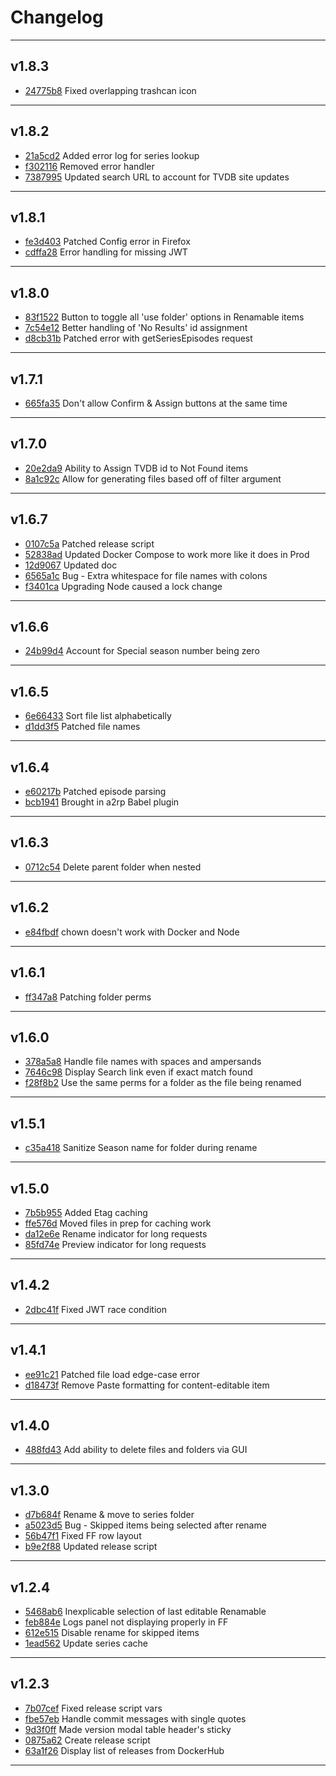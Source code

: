 # Changelog
---

## v1.8.3

- [24775b8](https://github.com/the0neWhoKnocks/tv-renamer/commit/24775b8) Fixed overlapping trashcan icon

---

## v1.8.2

- [21a5cd2](https://github.com/the0neWhoKnocks/tv-renamer/commit/21a5cd2) Added error log for series lookup
- [f302116](https://github.com/the0neWhoKnocks/tv-renamer/commit/f302116) Removed error handler
- [7387995](https://github.com/the0neWhoKnocks/tv-renamer/commit/7387995) Updated search URL to account for TVDB site updates

---

## v1.8.1

- [fe3d403](https://github.com/the0neWhoKnocks/tv-renamer/commit/fe3d403) Patched Config error in Firefox
- [cdffa28](https://github.com/the0neWhoKnocks/tv-renamer/commit/cdffa28) Error handling for missing JWT

---

## v1.8.0

- [83f1522](https://github.com/the0neWhoKnocks/tv-renamer/commit/83f1522) Button to toggle all 'use folder' options in Renamable items
- [7c54e12](https://github.com/the0neWhoKnocks/tv-renamer/commit/7c54e12) Better handling of 'No Results' id assignment
- [d8cb31b](https://github.com/the0neWhoKnocks/tv-renamer/commit/d8cb31b) Patched error with getSeriesEpisodes request

---

## v1.7.1

- [665fa35](https://github.com/the0neWhoKnocks/tv-renamer/commit/665fa35) Don't allow Confirm & Assign buttons at the same time

---

## v1.7.0

- [20e2da9](https://github.com/the0neWhoKnocks/tv-renamer/commit/20e2da9) Ability to Assign TVDB id to Not Found items
- [8a1c92c](https://github.com/the0neWhoKnocks/tv-renamer/commit/8a1c92c) Allow for generating files based off of filter argument

---

## v1.6.7

- [0107c5a](https://github.com/the0neWhoKnocks/tv-renamer/commit/0107c5a) Patched release script
- [52838ad](https://github.com/the0neWhoKnocks/tv-renamer/commit/52838ad) Updated Docker Compose to work more like it does in Prod
- [12d9067](https://github.com/the0neWhoKnocks/tv-renamer/commit/12d9067) Updated doc
- [6565a1c](https://github.com/the0neWhoKnocks/tv-renamer/commit/6565a1c) Bug - Extra whitespace for file names with colons
- [f3401ca](https://github.com/the0neWhoKnocks/tv-renamer/commit/f3401ca) Upgrading Node caused a lock change

---

## v1.6.6

- [24b99d4](https://github.com/the0neWhoKnocks/tv-renamer/commit/24b99d4) Account for Special season number being zero

---

## v1.6.5

- [6e66433](https://github.com/the0neWhoKnocks/tv-renamer/commit/6e66433) Sort file list alphabetically
- [d1dd3f5](https://github.com/the0neWhoKnocks/tv-renamer/commit/d1dd3f5) Patched file names

---

## v1.6.4

- [e60217b](https://github.com/the0neWhoKnocks/tv-renamer/commit/e60217b) Patched episode parsing
- [bcb1941](https://github.com/the0neWhoKnocks/tv-renamer/commit/bcb1941) Brought in a2rp Babel plugin

---

## v1.6.3

- [0712c54](https://github.com/the0neWhoKnocks/tv-renamer/commit/0712c54) Delete parent folder when nested

---

## v1.6.2

- [e84fbdf](https://github.com/the0neWhoKnocks/tv-renamer/commit/e84fbdf) chown doesn't work with Docker and Node

---

## v1.6.1

- [ff347a8](https://github.com/the0neWhoKnocks/tv-renamer/commit/ff347a8) Patching folder perms

---

## v1.6.0

- [378a5a8](https://github.com/the0neWhoKnocks/tv-renamer/commit/378a5a8) Handle file names with spaces and ampersands
- [7646c98](https://github.com/the0neWhoKnocks/tv-renamer/commit/7646c98) Display Search link even if exact match found
- [f28f8b2](https://github.com/the0neWhoKnocks/tv-renamer/commit/f28f8b2) Use the same perms for a folder as the file being renamed

---

## v1.5.1

- [c35a418](https://github.com/the0neWhoKnocks/tv-renamer/commit/c35a418) Sanitize Season name for folder during rename

---

## v1.5.0

- [7b5b955](https://github.com/the0neWhoKnocks/tv-renamer/commit/7b5b955) Added Etag caching
- [ffe576d](https://github.com/the0neWhoKnocks/tv-renamer/commit/ffe576d) Moved files in prep for caching work
- [da12e6e](https://github.com/the0neWhoKnocks/tv-renamer/commit/da12e6e) Rename indicator for long requests
- [85fd74e](https://github.com/the0neWhoKnocks/tv-renamer/commit/85fd74e) Preview indicator for long requests

---

## v1.4.2

- [2dbc41f](https://github.com/the0neWhoKnocks/tv-renamer/commit/2dbc41f) Fixed JWT race condition

---

## v1.4.1

- [ee91c21](https://github.com/the0neWhoKnocks/tv-renamer/commit/ee91c21) Patched file load edge-case error
- [d18473f](https://github.com/the0neWhoKnocks/tv-renamer/commit/d18473f) Remove Paste formatting for content-editable item

---

## v1.4.0

- [488fd43](https://github.com/the0neWhoKnocks/tv-renamer/commit/488fd43) Add ability to delete files and folders via GUI

---

## v1.3.0

- [d7b684f](https://github.com/the0neWhoKnocks/tv-renamer/commit/d7b684f) Rename & move to series folder
- [a5023d5](https://github.com/the0neWhoKnocks/tv-renamer/commit/a5023d5) Bug - Skipped items being selected after rename
- [56b47f1](https://github.com/the0neWhoKnocks/tv-renamer/commit/56b47f1) Fixed FF row layout
- [b9e2f88](https://github.com/the0neWhoKnocks/tv-renamer/commit/b9e2f88) Updated release script

---

## v1.2.4

- [5468ab6](https://github.com/the0neWhoKnocks/tv-renamer/commit/5468ab6) Inexplicable selection of last editable Renamable
- [feb884e](https://github.com/the0neWhoKnocks/tv-renamer/commit/feb884e) Logs panel not displaying properly in FF
- [612e515](https://github.com/the0neWhoKnocks/tv-renamer/commit/612e515) Disable rename for skipped items
- [1ead562](https://github.com/the0neWhoKnocks/tv-renamer/commit/1ead562) Update series cache

---

## v1.2.3

- [7b07cef](https://github.com/the0neWhoKnocks/tv-renamer/commit/7b07cef) Fixed release script vars
- [fbe57eb](https://github.com/the0neWhoKnocks/tv-renamer/commit/fbe57eb) Handle commit messages with single quotes
- [9d3f0ff](https://github.com/the0neWhoKnocks/tv-renamer/commit/9d3f0ff) Made version modal table header's sticky
- [0875a62](https://github.com/the0neWhoKnocks/tv-renamer/commit/0875a62) Create release script
- [63a1f26](https://github.com/the0neWhoKnocks/tv-renamer/commit/63a1f26) Display list of releases from DockerHub

---

